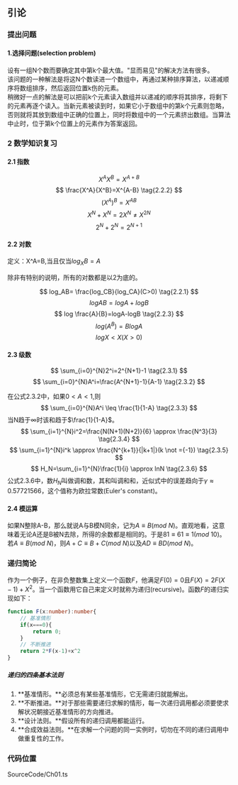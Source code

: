 ## 引论

### 提出问题

#### 1.选择问题(selection problem)
设有一组N个数而要确定其中第k个最大值。"显而易见"的解决方法有很多。<br>
该问题的一种解法是将这N个数读进一个数组中，再通过某种排序算法，以递减顺序将数组排序，然后返回位置k伤的元素。<br>
稍微好一点的解法是可以把前k个元素读入数组并以递减的顺序将其排序，将剩下的元素再逐个读入。当新元素被读到时，如果它小于数组中的第k个元素则忽略，否则就将其放到数组中正确的位置上，同时将数组中的一个元素挤出数组。当算法中止时，位于第k个位置上的元素作为答案返回。



### 2 数学知识复习

#### 2.1 指数
$$
X^AX^B=X^{A+B} \tag{2.2.1}
$$
$$ 
\frac{X^A}{X^B}=X^{A-B} \tag{2.2.2}
$$
$$
(X^A)^B=X^{AB} \tag{2.2.3}
$$
$$
X^N+X^N=2X^N \not ={X^{2N}}  \tag{2.2.4}
$$
$$
2^N+2^N=2^{N+1} \tag{2.2.5}
$$

#### 2.2 对数

定义：X^A=B,当且仅当$log_XB=A$

除非有特别的说明，所有的对数都是以2为底的。

$$
log_AB= \frac{log_CB}{log_CA}(C>0) \tag{2.2.1}
$$
$$
log{AB}=logA+logB \tag{2.2.2}
$$
$$
log \frac{A}{B}=logA-logB \tag{2.2.3}
$$
$$
log(A^B)=BlogA \tag{2.2.4}
$$
$$
logX<X(X>0) \tag{2.2.5}
$$

#### 2.3 级数
$$
\sum_{i=0}^{N}2^i=2^{N+1}-1 \tag{2.3.1}
$$
$$
\sum_{i=0}^{N}A^i=\frac{A^{N+1}-1}{A-1} \tag{2.3.2}
$$

在公式2.3.2中，如果$0<A<1$,则
$$
\sum_{i=0}^{N}A^i \leq \frac{1}{1-A} \tag{2.3.3}
$$
当N趋于$\infty$时该和趋于$\frac{1}{1-A}$。
$$
\sum_{i=1}^{N}i^2=\frac{N(N+1)(N+2)}{6} \approx \frac{N^3}{3}  \tag{2.3.4}
$$
$$
\sum_{i=1}^{N}i^k \approx \frac{N^{k+1}}{|k+1|}(k \not ={-1})  \tag{2.3.5}
$$
$$
H_N=\sum_{i=1}^{N}\frac{1}{i} \approx lnN  \tag{2.3.6}
$$
公式2.3.6中，数$H_N$叫做调和数，其和叫调和和，近似式中的误差趋向于$\gamma \approx0.57721566$，这个值称为欧拉常数(Euler's constant)。


#### 2.4 模运算

如果N整除A-B，那么就说A与B模N同余，记为$A \equiv B(mod \ N)$。直观地看，这意味着无论A还是B被N去除，所得的余数都是相同的。于是$81 \equiv 61 \equiv1(mod \ 10)$。若$A \equiv B(mod \ N)$，则$A+C \equiv B+C(mod \ N)$以及$AD \equiv BD(mod \ N)$。


### 递归简论

作为一个例子，在非负整数集上定义一个函数$F$，他满足$F(0)=0$且$F(X)=2F(X-1)+X^2$。当一个函数用它自己来定义时就称为递归(recursive)。函数$F$的递归实现如下：
``` typescript
function F(x:number):number{
    // 基准情形
    if(x===0){
        return 0;
    }
    // 不断推进
    return 2*F(x-1)+x^2
}
```

##### 递归的四条基本法则
1. **基准情形。**必须总有某些基准情形，它无需递归就能解出。
2. **不断推进。**对于那些需要递归求解的情形，每一次递归调用都必须要使求解状况朝接近基准情形的方向推进。
3. **设计法则。**假设所有的递归调用都能运行。
4. **合成效益法则。**在求解一个问题的同一实例时，切勿在不同的递归调用中做重复性的工作。


### 代码位置
SourceCode/Ch01.ts